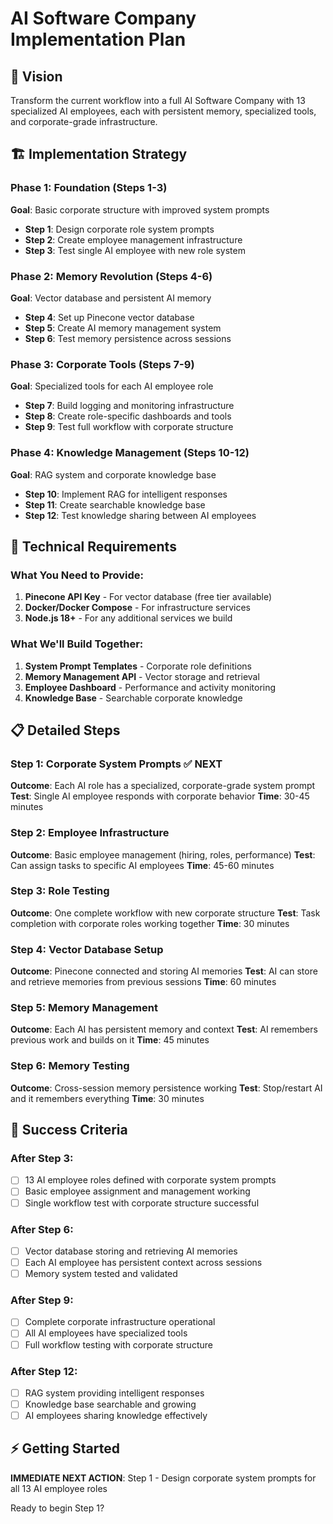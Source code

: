 # AI Software Company Implementation Plan

## 🎯 Vision
Transform the current workflow into a full AI Software Company with 13 specialized AI employees, each with persistent memory, specialized tools, and corporate-grade infrastructure.

## 🏗️ Implementation Strategy

### Phase 1: Foundation (Steps 1-3)
**Goal**: Basic corporate structure with improved system prompts
- **Step 1**: Design corporate role system prompts 
- **Step 2**: Create employee management infrastructure
- **Step 3**: Test single AI employee with new role system

### Phase 2: Memory Revolution (Steps 4-6)  
**Goal**: Vector database and persistent AI memory
- **Step 4**: Set up Pinecone vector database
- **Step 5**: Create AI memory management system
- **Step 6**: Test memory persistence across sessions

### Phase 3: Corporate Tools (Steps 7-9)
**Goal**: Specialized tools for each AI employee role
- **Step 7**: Build logging and monitoring infrastructure
- **Step 8**: Create role-specific dashboards and tools
- **Step 9**: Test full workflow with corporate structure

### Phase 4: Knowledge Management (Steps 10-12)
**Goal**: RAG system and corporate knowledge base
- **Step 10**: Implement RAG for intelligent responses
- **Step 11**: Create searchable knowledge base
- **Step 12**: Test knowledge sharing between AI employees

## 🔧 Technical Requirements

### What You Need to Provide:
1. **Pinecone API Key** - For vector database (free tier available)
2. **Docker/Docker Compose** - For infrastructure services
3. **Node.js 18+** - For any additional services we build

### What We'll Build Together:
1. **System Prompt Templates** - Corporate role definitions
2. **Memory Management API** - Vector storage and retrieval
3. **Employee Dashboard** - Performance and activity monitoring
4. **Knowledge Base** - Searchable corporate knowledge

## 📋 Detailed Steps

### Step 1: Corporate System Prompts ✅ NEXT
**Outcome**: Each AI role has a specialized, corporate-grade system prompt
**Test**: Single AI employee responds with corporate behavior
**Time**: 30-45 minutes

### Step 2: Employee Infrastructure
**Outcome**: Basic employee management (hiring, roles, performance)
**Test**: Can assign tasks to specific AI employees
**Time**: 45-60 minutes

### Step 3: Role Testing
**Outcome**: One complete workflow with new corporate structure
**Test**: Task completion with corporate roles working together
**Time**: 30 minutes

### Step 4: Vector Database Setup
**Outcome**: Pinecone connected and storing AI memories
**Test**: AI can store and retrieve memories from previous sessions
**Time**: 60 minutes

### Step 5: Memory Management
**Outcome**: Each AI has persistent memory and context
**Test**: AI remembers previous work and builds on it
**Time**: 45 minutes

### Step 6: Memory Testing
**Outcome**: Cross-session memory persistence working
**Test**: Stop/restart AI and it remembers everything
**Time**: 30 minutes

## 🎯 Success Criteria

### After Step 3:
- [ ] 13 AI employee roles defined with corporate system prompts
- [ ] Basic employee assignment and management working
- [ ] Single workflow test with corporate structure successful

### After Step 6:
- [ ] Vector database storing and retrieving AI memories
- [ ] Each AI employee has persistent context across sessions
- [ ] Memory system tested and validated

### After Step 9:
- [ ] Complete corporate infrastructure operational
- [ ] All AI employees have specialized tools
- [ ] Full workflow testing with corporate structure

### After Step 12:
- [ ] RAG system providing intelligent responses
- [ ] Knowledge base searchable and growing
- [ ] AI employees sharing knowledge effectively

## ⚡ Getting Started
**IMMEDIATE NEXT ACTION**: Step 1 - Design corporate system prompts for all 13 AI employee roles

Ready to begin Step 1?